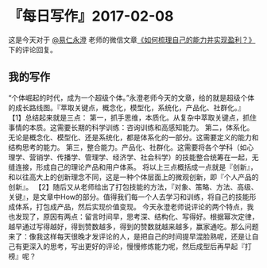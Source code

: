# 『每日写作』2017-02-08

这是今天对于  [@易仁永澄](http://weibo.com/u/1640237087)  老师的微信文章[《如何梳理自己的能力并实现盈利？》](http://mp.weixin.qq.com/s/kur2SrjgI3GMDzgSQRxBog)下的评论回复。

## 我的写作

“个体崛起的时代，成为一个超级个体。”永澄老师今天的文章，给的就是超级个体的成长路线图。『萃取关键点，概念化，模型化，系统化，产品化、社群化。』
【1】总结起来就是三点：
第一，抓手思维，本质化。从复杂中萃取关键点，抓住事情的本质。这需要长期的科学训练：咨询训练和高感知能力。
第二，体系化。无论是概念化、模型化、还是系统化，都是体系化的一部分。这需要定义的能力和结构思考的能力。
第三，整合能力。产品化、社群化。这需要将各个学科（如心理学、营销学、传播学、管理学、经济学、社会科学）的技能整合统筹在一起，无缝连接，形成自己的理论产品和用户体系。
将以上三点概括成一点就是『创新』，和以往高大上的创新理念不同，这是一种个体层面上的微观创新，即『个人产品的创新』。
【2】随后又从老师给出了打包技能的方法，『对象、策略、方法、高级、关键』，是文章中How的部分。值得我们每一个人去学习和训练，将自己的技能形成体系，打包成产品，然后实现价值变现。
今天永澄老师说评论的两个特点，我也发现了，原因有两点：留言时间早，思考深、结构化、写得好。根据幂次定律，越早通过写得越好，得到赞数越多，得到的赞数就越来越多，赢家通吃。那么问题来了：像我这样每天很晚才发评论的人，是把自己的时间提早混脸熟呢，还是让自己有更深入的思考，写出更好的评论，慢慢修炼能力呢，然后成型后再早起『打榜』呢？